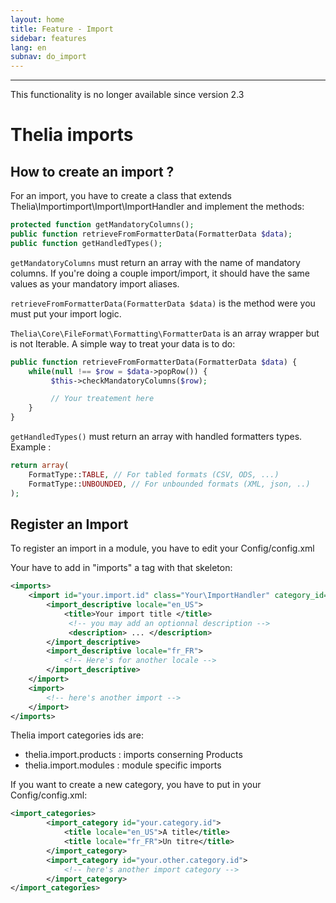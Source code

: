 ```yaml
---
layout: home
title: Feature - Import
sidebar: features
lang: en
subnav: do_import
---
```

---

<div class="alert alert-warning">
<p>This functionality is no longer available since version 2.3</p>
</div>

# Thelia imports

## How to create an import ?

For an import, you have to create a class that extends Thelia\Importimport\Import\ImportHandler  and implement the methods:

```php
protected function getMandatoryColumns();
public function retrieveFromFormatterData(FormatterData $data);
public function getHandledTypes();
```

```getMandatoryColumns``` must return an array with the name of mandatory columns. If you're doing a couple import/import, it should have the same values as your mandatory import aliases.

```retrieveFromFormatterData(FormatterData $data)``` is the method were you must put your import logic.

```Thelia\Core\FileFormat\Formatting\FormatterData``` is an array wrapper but is not Iterable. 
A simple way to treat your data is to do:

```php
public function retrieveFromFormatterData(FormatterData $data) {
    while(null !== $row = $data->popRow()) {
         $this->checkMandatoryColumns($row);

         // Your treatement here
    }
}
```

```getHandledTypes()``` must return an array with handled formatters types.
Example : 
```php
return array(
    FormatType::TABLE, // For tabled formats (CSV, ODS, ...)
    FormatType::UNBOUNDED, // For unbounded formats (XML, json, ..)
);
```

## Register an Import

To register an import in a module, you have to edit your Config/config.xml

Your have to add in "imports" a tag with that skeleton:

```xml
<imports>
    <import id="your.import.id" class="Your\ImportHandler" category_id="the.category_id">
        <import_descriptive locale="en_US">
            <title>Your import title </title>
             <!-- you may add an optionnal description -->
             <description> ... </description>
        </import_descriptive>
        <import_descriptive locale="fr_FR">
            <!-- Here's for another locale -->
        </import_descriptive>
    </import>
    <import>
        <!-- here's another import -->
    </import>
</imports>
```

Thelia import categories ids are:

- thelia.import.products : imports conserning Products
- thelia.import.modules : module specific imports 

If you want to create a new category, you have to put in your Config/config.xml:

```xml
<import_categories>
        <import_category id="your.category.id">
            <title locale="en_US">A title</title>
            <title locale="fr_FR">Un titre</title>
        </import_category>
        <import_category id="your.other.category.id">
            <!-- here's another import category -->
        </import_category>
</import_categories>
```

